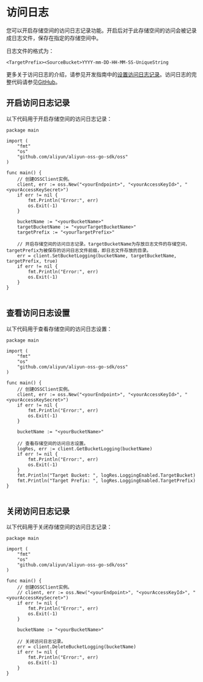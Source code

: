 # 访问日志

您可以开启存储空间的访问日志记录功能。开启后对于此存储空间的访问会被记录成日志文件，保存在指定的存储空间中。

日志文件的格式为：

`<TargetPrefix><SourceBucket>YYYY-mm-DD-HH-MM-SS-UniqueString`

更多关于访问日志的介绍，请参见开发指南中的[设置访问日志记录](/intl.zh-CN/开发指南/日志管理/日志转存.md)。访问日志的完整代码请参见[GitHub](https://github.com/aliyun/aliyun-oss-go-sdk/blob/master/sample/bucket_logging.go)。

## 开启访问日志记录

以下代码用于开启存储空间的访问日志记录：

```
package main

import (
    "fmt"
    "os"
    "github.com/aliyun/aliyun-oss-go-sdk/oss"
)

func main() {
    // 创建OSSClient实例。
    client, err := oss.New("<yourEndpoint>", "<yourAccessKeyId>", "<yourAccessKeySecret>")
    if err != nil {
        fmt.Println("Error:", err)
        os.Exit(-1)
    }

    bucketName := "<yourBucketName>"
    targetBucketName := "<yourTargetBucketName>"
    targetPrefix := "<yourTargetPrefix>"

    // 开启存储空间的访问日志记录。targetBucketName为存放日志文件的存储空间，targetPrefix为被保存的访问日志文件前缀，即日志文件存放的目录。
    err = client.SetBucketLogging(bucketName, targetBucketName, targetPrefix, true)
    if err != nil {
        fmt.Println("Error:", err)
        os.Exit(-1)
    }
}
			
```

## 查看访问日志设置

以下代码用于查看存储空间的访问日志设置：

```
package main

import (
    "fmt"
    "os"
    "github.com/aliyun/aliyun-oss-go-sdk/oss"
)

func main() {
    // 创建OSSClient实例。
    client, err := oss.New("<yourEndpoint>", "<yourAccessKeyId>", "<yourAccessKeySecret>")
    if err != nil {
        fmt.Println("Error:", err)
        os.Exit(-1)
    }

    bucketName := "<yourBucketName>"

    // 查看存储空间的访问日志设置。
    logRes, err := client.GetBucketLogging(bucketName)
    if err != nil {
        fmt.Println("Error:", err)
        os.Exit(-1)
    }
    fmt.Println("Target Bucket: ", logRes.LoggingEnabled.TargetBucket)
    fmt.Println("Target Prefix: ", logRes.LoggingEnabled.TargetPrefix)
}
			
```

## 关闭访问日志记录

以下代码用于关闭存储空间的访问日志记录：

```
package main

import (
    "fmt"
    "os"
    "github.com/aliyun/aliyun-oss-go-sdk/oss"
)

func main() {
    // 创建OSSClient实例。
    // client, err := oss.New("<yourEndpoint>", "<yourAccessKeyId>", "<yourAccessKeySecret>")
    if err != nil {
        fmt.Println("Error:", err)
        os.Exit(-1)
    }

    bucketName := "<yourBucketName>"

    // 关闭访问日志记录。
    err = client.DeleteBucketLogging(bucketName)
    if err != nil {
        fmt.Println("Error:", err)
        os.Exit(-1)
    }
}
			
```

